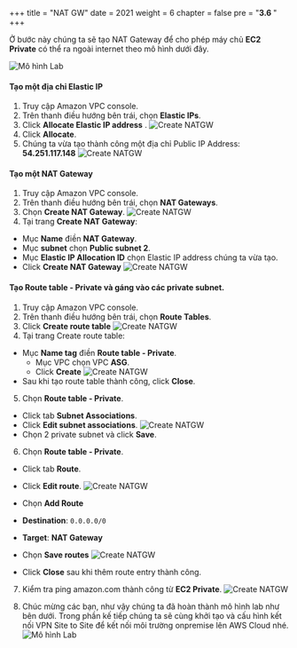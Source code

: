 +++
title = "NAT GW"
date = 2021
weight = 6
chapter = false
pre = "<b>3.6 </b>"
+++

Ở bước này chúng ta sẽ tạo NAT Gateway để cho phép máy chủ **EC2 Private** có thể ra ngoài internet theo mô hình dưới đây.

![Mô hình Lab](/images/architecture/vpc.png?width=75pc)

#### Tạo một địa chỉ Elastic IP

1. Truy cập Amazon VPC console.
2. Trên thanh điều hướng bên trái, chọn **Elastic IPs**.
3. Click **Allocate Elastic IP address** .
![Create NATGW](/images/vpc/create-natgw.png?width=90pc)
4. Click **Allocate**.
5. Chúng ta vừa tạo thành công một địa chỉ Public IP Address: **54.251.117.148**
![Create NATGW](/images/vpc/create-natgw2.png?width=90pc)

#### Tạo một NAT Gateway

1. Truy cập Amazon VPC console.
2. Trên thanh điều hướng bên trái, chọn **NAT Gateways**.
3. Chọn **Create NAT Gateway**.
![Create NATGW](/images/vpc/create-natgw3.png?width=90pc)
4. Tại trang **Create NAT Gateway**:
  + Mục **Name** điền **NAT Gateway**.
  + Mục **subnet** chọn **Public subnet 2**.
  + Mục **Elastic IP Allocation ID** chọn Elastic IP address chúng ta vừa tạo.
  + Click **Create NAT Gateway**
![Create NATGW](/images/vpc/create-natgw4.png?width=90pc)

#### Tạo **Route table - Private** và gáng vào các private subnet.

1. Truy cập Amazon VPC console. 
2. Trên thanh điều hướng bên trái, chọn **Route Tables**.
3. Click **Create route table**
![Create NATGW](/images/vpc/create-natgw5.png?width=90pc)
4. Tại trang Create route table:
  + Mục **Name tag** điền **Route table - Private**.
	+ Mục VPC chọn VPC **ASG**.
	+ Click **Create**
![Create NATGW](/images/vpc/create-natgw6.png?width=90pc)
  + Sau khi tạo route table thành công, click **Close**.
5. Chọn **Route table - Private**.
  + Click tab **Subnet Associations**.
  + Click **Edit subnet associations**.
![Create NATGW](/images/vpc/create-natgw7.png?width=90pc)
  + Chọn 2 private subnet và click **Save**.

6. Chọn **Route table - Private**.
  + Click tab **Route**.
  + Click **Edit route**.
![Create NATGW](/images/vpc/create-natgw8.png?width=90pc)

  + Chọn **Add Route** 
  + **Destination**: `0.0.0.0/0`
  + **Target**: **NAT Gateway**
  + Chọn **Save routes**
![Create NATGW](/images/vpc/create-natgw9.png?width=90pc)
  + Click **Close** sau khi thêm route entry thành công.

7. Kiểm tra ping amazon.com thành công từ **EC2 Private**.
![Create NATGW](/images/vpc/create-natgw10.png?width=90pc)

8. Chúc mừng các bạn, như vậy chúng ta đã hoàn thành mô hình lab như bên dưới. Trong phần kế tiếp chúng ta sẽ cùng khởi tạo và cấu hình kết nối VPN Site to Site để kết nối môi trường onpremise lên AWS Cloud nhé.
![Mô hình Lab](/images/architecture/vpc.png?width=75pc)





